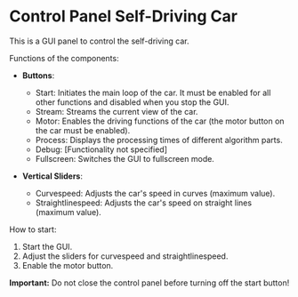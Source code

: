 # Control Panel Self-Driving Car

This is a GUI panel to control the self-driving car.

Functions of the components:
- **Buttons**:
  - Start: Initiates the main loop of the car. It must be enabled for all other functions and disabled when you stop the GUI.
  - Stream: Streams the current view of the car.
  - Motor: Enables the driving functions of the car (the motor button on the car must be enabled).
  - Process: Displays the processing times of different algorithm parts.
  - Debug: [Functionality not specified]
  - Fullscreen: Switches the GUI to fullscreen mode.
  
- **Vertical Sliders**:
  - Curvespeed: Adjusts the car's speed in curves (maximum value).
  - Straightlinespeed: Adjusts the car's speed on straight lines (maximum value).

How to start:
1. Start the GUI.
2. Adjust the sliders for curvespeed and straightlinespeed.
3. Enable the motor button.

**Important:** Do not close the control panel before turning off the start button!

